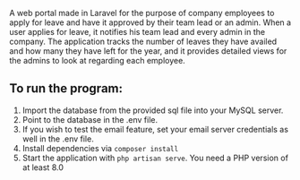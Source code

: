 A web portal made in Laravel for the purpose of company employees to apply for leave and have it approved by their team lead or an admin. When a user applies for leave, it notifies his team lead and every admin in the company. The application tracks the number of leaves they have availed and how many they have left for the year, and it provides detailed views for the admins to look at regarding each employee.

## To run the program:

1. Import the database from the provided sql file into your MySQL server.
2. Point to the database in the .env file.
3. If you wish to test the email feature, set your email server credentials as well in the .env file.
4. Install dependencies via `composer install`
5. Start the application with `php artisan serve`. You need a PHP version of at least 8.0
